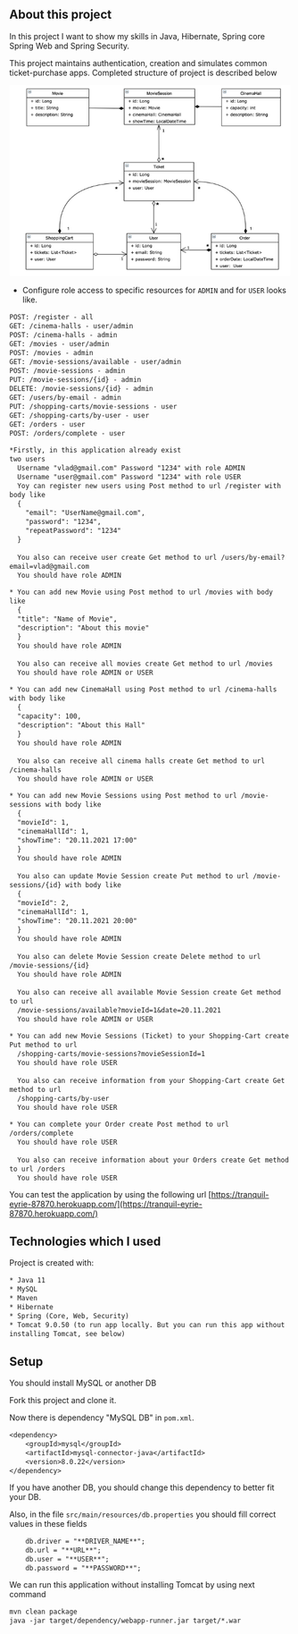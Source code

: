 ## About this project
In this project I want to show my skills in Java, Hibernate, Spring core Spring Web and Spring 
Security.

This project maintains authentication, creation and simulates common ticket-purchase apps.
Completed structure of project is described below

![pic](Hibernate_Cinema_Uml.png)

- Configure role access to specific resources for `ADMIN` and for `USER` looks like.
```
POST: /register - all
GET: /cinema-halls - user/admin
POST: /cinema-halls - admin
GET: /movies - user/admin
POST: /movies - admin
GET: /movie-sessions/available - user/admin
POST: /movie-sessions - admin
PUT: /movie-sessions/{id} - admin
DELETE: /movie-sessions/{id} - admin
GET: /users/by-email - admin
PUT: /shopping-carts/movie-sessions - user
GET: /shopping-carts/by-user - user
GET: /orders - user
POST: /orders/complete - user
``` 
~~~
*Firstly, in this application already exist
two users
  Username "vlad@gmail.com" Password "1234" with role ADMIN
  Username "user@gmail.com" Password "1234" with role USER
  Yoy can register new users using Post method to url /register with body like
  {
    "email": "UserName@gmail.com",
    "password": "1234",
    "repeatPassword": "1234"
  }

  You also can receive user create Get method to url /users/by-email?email=vlad@gmail.com
  You should have role ADMIN
~~~
~~~
* You can add new Movie using Post method to url /movies with body like
  {
  "title": "Name of Movie",
  "description": "About this movie"
  }
  You should have role ADMIN 

  You also can receive all movies create Get method to url /movies
  You should have role ADMIN or USER
~~~
~~~
* You can add new CinemaHall using Post method to url /cinema-halls with body like
  {
  "capacity": 100,
  "description": "About this Hall"
  }
  You should have role ADMIN

  You also can receive all cinema halls create Get method to url /cinema-halls
  You should have role ADMIN or USER
~~~
~~~
* You can add new Movie Sessions using Post method to url /movie-sessions with body like
  {
  "movieId": 1,
  "cinemaHallId": 1,
  "showTime": "20.11.2021 17:00"
  }
  You should have role ADMIN

  You also can update Movie Session create Put method to url /movie-sessions/{id} with body like
  {
  "movieId": 2,
  "cinemaHallId": 1,
  "showTime": "20.11.2021 20:00"
  }
  You should have role ADMIN

  You also can delete Movie Session create Delete method to url /movie-sessions/{id}
  You should have role ADMIN

  You also can receive all available Movie Session create Get method to url 
  /movie-sessions/available?movieId=1&date=20.11.2021
  You should have role ADMIN or USER
~~~
~~~
* You can add new Movie Sessions (Ticket) to your Shopping-Cart create Put method to url
  /shopping-carts/movie-sessions?movieSessionId=1
  You should have role USER

  You also can receive information from your Shopping-Cart create Get method to url
  /shopping-carts/by-user
  You should have role USER
~~~
~~~
* You can complete your Order create Post method to url /orders/complete
  You should have role USER

  You also can receive information about your Orders create Get method to url /orders
  You should have role USER 
~~~

You can test the application by using the following url
[https://tranquil-eyrie-87870.herokuapp.com/](https://tranquil-eyrie-87870.herokuapp.com/)

## Technologies which I used
Project is created with:
```
* Java 11
* MySQL
* Maven
* Hibernate
* Spring (Core, Web, Security)
* Tomcat 9.0.50 (to run app locally. But you can run this app without installing Tomcat, see below)
```

## Setup
You should install MySQL or another DB

Fork this project and clone it.

Now there is dependency "MySQL DB" in `pom.xml`.
~~~
<dependency>
    <groupId>mysql</groupId>
    <artifactId>mysql-connector-java</artifactId>
    <version>8.0.22</version>
</dependency>
~~~
If you have another DB, you should change this dependency to better fit your DB.

Also, in the file `src/main/resources/db.properties` you should fill correct values in these fields
~~~
    db.driver = "**DRIVER_NAME**";
    db.url = "**URL**";
    db.user = "**USER**";
    db.password = "**PASSWORD**";
~~~

We can run this application without installing Tomcat by using next command
~~~
mvn clean package
java -jar target/dependency/webapp-runner.jar target/*.war
~~~


